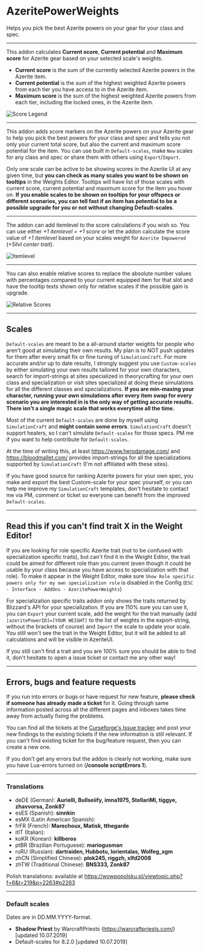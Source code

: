 # AzeritePowerWeights

Helps you pick the best Azerite powers on your gear for your class and spec.

---

This addon calculates **Current score**, **Current potential** and **Maximum score** for Azerite gear based on your selected scale's weights.

- **Current score** is the sum of the currently selected Azerite powers in the Azerite item.
- **Current potential** is the sum of the highest weighted Azerite powers from each tier you have access to in the Azerite item.
- **Maximum score** is the sum of the highest weighted Azerite powers from each tier, including the locked ones, in the Azerite item.

![Score Legend](https://i.imgur.com/DGu2MtV.png "Score Legend")

---

This addon adds score markers on the Azerite powers on your Azerite gear to help you pick the best powers for your class and spec and tells you not only your current total score, but also the current and maximum score potential for the item. You can use built in `Default-scales`, make `New` scales for any class and spec or share them with others using `Export`/`Import`.

Only one scale can be active to be showing scores in the Azerite UI at any given time, but **you can check as many scales you want to be shown on tooltips** in the Weights Editor. Tooltips will have list of those scales with current score, current potential and maximum score for the item you hover on. **If you enable scales to be shown on tooltips for your offspecs or different scenarios, you can tell fast if an item has potential to be a possible upgrade for you or not without changing Default-scales**.

---

The addon can add itemlevel to the score calculations if you wish so. You can use either *+1 itemlevel = +1 score* or let the addon calculate the score value of *+1 itemlevel* based on your scales weight for `Azerite Empowered` (*+5ilvl center trait*).

![Itemlevel](https://i.imgur.com/KqL93Ns.png "Itemlevel")

---

You can also enable relative scores to replace the absolute number values with percentages compared to your current equipped item for that slot and have the tooltip texts shown only for relative scales if the possible gain is upgrade.

![Relative Scores](https://i.imgur.com/sDyn6J3.png "Relative Scores")

---

## Scales

`Default-scales` are meant to be a all-around starter weights for people who aren't good at simulating their own results. My plan is to NOT push updates for them after every small fix or fine tuning of `SimulationCraft`. For more accurate and/or up to date results, I strongly suggest you use `Custom-scales` by either simulating your own results tailored for your own characters, search for import-strings at sites specialized in theorycrafting for your own class and specialization or visit sites specialized at doing these simulations for all the different classes and specializations. **If you are min-maxing your character, running your own simulations after every item swap for every scenario you are interested in is the only way of getting accurate results. There isn't a single magic scale that works everytime all the time.**

Most of the current `Default-scales` are done by myself using `SimulationCraft` and **might contain some errors**. `SimulationCraft` doesn't support healers, so I can't simulate `Default-scales` for those specs. PM me if you want to help contribute for `Default-scales`.

At the time of writing this, at least https://www.herodamage.com/ and https://bloodmallet.com/ provides import-strings for all the specializations supported by `SimulationCraft` (I'm not affiliated with these sites).

If you have good source for ranking Azerite powers for your own spec, you make and export the best Custom-scale for your spec yourself, or you can help me improve my `SimulationCraft` templates, don't hesitate to contact me via PM, comment or ticket so everyone can benefit from the improved `Default-scales`.

---

## Read this if you can't find trait X in the Weight Editor!

If you are looking for role specific Azerite trait (not to be confused with specialization specific traits), but can't find it in the Weight Editor, the trait could be aimed for different role than you current (even though it could be usable by your class because you have access to specialization with that role). To make it appear in the Weight Editor, make sure `Show Role specific powers only for my own specialization role` is disabled in the Config (`ESC - Interface - AddOns - AzeritePowerWeights`)

For specialization specific traits addon only shows the traits returned by Blizzard's API for your specialization. If you are 110% sure you can use it, you can `Export` your current scale, add the weight for the trait manually (add `[azeritePowerID]=[YOUR WEIGHT]` to the list of weights in the export-string, without the brackets of course) and `Import` the scale to update your scale. You still won't see the trait in the Weight Editor, but it will be added to all calculations and will be visible in AzeriteUI.

If you still can't find a trait and you are 100% sure you should be able to find it, don't hesitate to open a issue ticket or contact me any other way!

---

## Errors, bugs and feature requests

If you run into errors or bugs or have request for new feature, **please check if someone has already made a ticket** for it. Going through same information posted across all the different pages and inboxes takes time away from actually fixing the problems.

You can find all the tickets at the [Curseforge's Issue tracker](https://www.curseforge.com/wow/addons/azeritepowerweights/issues) and post your new findings to the existing tickets if the new information is still relevant. If you can't find existing ticket for the bug/feature request, then you can create a new one.

If you don't get any errors but the addon is clearly not working, make sure you have Lua-errors turned on (**/console scriptErrors 1**).

---

### Translations
- deDE (German): **Aurielli, Bullseiify, imna1975, StellariMi, tiggye, zhavvorsa, Zonk87**
- esES (Spanish): **sinnkin**
- esMX (Latin American Spanish):
- frFR (French): **Marechoux, Matisk, tthegarde**
- itIT (Italian):
- koKR (Korean): **killberos**
- ptBR (Brazilian Portuguese): **mariogusman**
- ruRU (Russian): **dartraiden, Hubbotu, lorientalas, Wolfeg_xgm**
- zhCN (Simplified Chinese): **plok245, riggzh, xlfd2008**
- zhTW (Traditional Chinese): **BNS333, Zonk87**

Polish translations: available at https://wowpopolsku.pl/viewtopic.php?f=6&t=219&p=2263#p2263

---

### Default scales

Dates are in DD.MM.YYYY-format.

- **Shadow Priest** by WarcraftPriests (https://warcraftpriests.com/) [updated 10.07.2019]
- Default-scales for 8.2.0 [updated 10.07.2019]